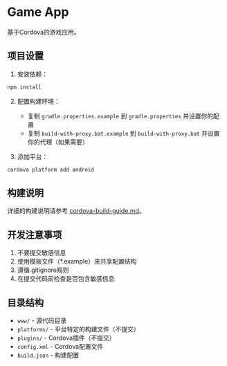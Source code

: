 # Game App

基于Cordova的游戏应用。

## 项目设置

1. 安装依赖：
```bash
npm install
```

2. 配置构建环境：
   - 复制 `gradle.properties.example` 到 `gradle.properties` 并设置你的配置
   - 复制 `build-with-proxy.bat.example` 到 `build-with-proxy.bat` 并设置你的代理（如果需要）

3. 添加平台：
```bash
cordova platform add android
```

## 构建说明

详细的构建说明请参考 [cordova-build-guide.md](cordova-build-guide.md)。

## 开发注意事项

1. 不要提交敏感信息
2. 使用模板文件（*.example）来共享配置结构
3. 遵循.gitignore规则
4. 在提交代码前检查是否包含敏感信息

## 目录结构

- `www/` - 源代码目录
- `platforms/` - 平台特定的构建文件（不提交）
- `plugins/` - Cordova插件（不提交）
- `config.xml` - Cordova配置文件
- `build.json` - 构建配置
